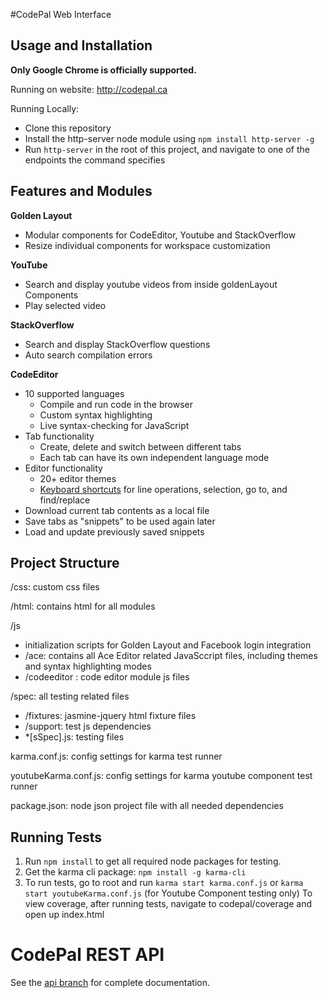 #CodePal Web Interface

Usage and Installation
---
**Only Google Chrome is officially supported.**

Running on website: http://codepal.ca

Running Locally:
- Clone this repository
- Install the http-server node module using `npm install http-server -g`
- Run `http-server` in the root of this project, and navigate to one of the endpoints the command specifies
 
Features and Modules
---
**Golden Layout**
- Modular components for CodeEditor, Youtube and StackOverflow
- Resize individual components for workspace customization

**YouTube**
- Search and display youtube videos from inside goldenLayout Components
- Play selected video

**StackOverflow**
- Search and display StackOverflow questions
- Auto search compilation errors

**CodeEditor**
- 10 supported languages
    - Compile and run code in the browser
    - Custom syntax highlighting
    - Live syntax-checking for JavaScript
- Tab functionality
    - Create, delete and switch between different tabs
    - Each tab can have its own independent language mode
- Editor functionality
    - 20+ editor themes
    - [Keyboard shortcuts](https://github.com/ajaxorg/ace/wiki/Default-Keyboard-Shortcuts) for line operations, selection, go to, and find/replace
-  Download current tab contents as a local file
-  Save tabs as "snippets" to be used again later
-  Load and update previously saved snippets


Project Structure
---
/css: custom css files

/html: contains html for all modules

/js
- initialization scripts for Golden Layout and Facebook login integration
- /ace: contains all Ace Editor related JavaSccript files, including themes and syntax highlighting modes
- /codeeditor : code editor module  js files
    
/spec: all testing related files
- /fixtures: jasmine-jquery html fixture files
- /support: test js dependencies
- *[sSpec].js: testing files

karma.conf.js: config settings for karma test runner

youtubeKarma.conf.js: config settings for karma youtube component test runner

package.json: node json project file with all needed dependencies

Running Tests
-------------
1. Run `npm install` to get all required node packages for testing.
2. Get the karma cli package: `npm install -g karma-cli`
3. To run tests, go to root and run `karma start karma.conf.js` or `karma start youtubeKarma.conf.js` (for Youtube Component testing only)
To view coverage, after running tests, navigate to codepal/coverage and open up index.html

# CodePal REST API

See the [api branch](https://github.com/stephenhu3/codepal/tree/api) for complete documentation.
